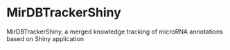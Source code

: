 # MirDBTrackerShiny
MirDBTrackerShiny, a merged knowledge tracking of microRNA annotations based on Shiny application
